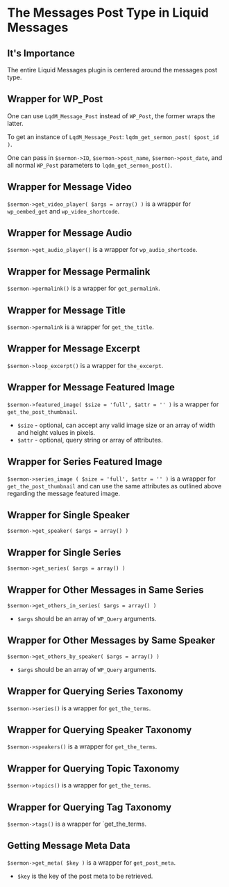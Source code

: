 # The Messages Post Type in Liquid Messages

## It's Importance
The entire Liquid Messages plugin is centered around the messages post type.

## Wrapper for WP_Post
One can use `LqdM_Message_Post` instead of `WP_Post`, the former wraps the latter.

To get an instance of `LqdM_Message_Post`: `lqdm_get_sermon_post( $post_id )`.

One can pass in `$sermon->ID`, `$sermon->post_name`, `$sermon->post_date`, and all normal `WP_Post` parameters to `lqdm_get_sermon_post()`.

## Wrapper for Message Video
`$sermon->get_video_player( $args = array() )` is a wrapper for `wp_oembed_get` and `wp_video_shortcode`.

## Wrapper for Message Audio
`$sermon->get_audio_player()` is a wrapper for `wp_audio_shortcode`.

## Wrapper for Message Permalink
`$sermon->permalink()` is a wrapper for `get_permalink`.

## Wrapper for Message Title
`$sermon->permalink` is a wrapper for `get_the_title`.

## Wrapper for Message Excerpt
`$sermon->loop_excerpt()` is a wrapper for `the_excerpt`.

## Wrapper for Message Featured Image
`$sermon->featured_image( $size = 'full', $attr = '' )` is a wrapper for `get_the_post_thumbnail`.
 - `$size` - optional, can accept any valid image size or an array of width and height values in pixels.
 - `$attr` - optional, query string or array of attributes.
 
## Wrapper for Series Featured Image
`$sermon->series_image ( $size = 'full', $attr = '' )` is a wrapper for `get_the_post_thumbnail` and can use the same attributes as outlined above regarding the message featured image.

## Wrapper for Single Speaker
`$sermon->get_speaker( $args = array() )`

## Wrapper for Single Series
`$sermon->get_series( $args = array() )`

## Wrapper for Other Messages in Same Series
`$sermon->get_others_in_series( $args = array() )`
- `$args` should be an array of `WP_Query` arguments.

## Wrapper for Other Messages by Same Speaker
`$sermon->get_others_by_speaker( $args = array() )`
- `$args` should be an array of `WP_Query` arguments.

## Wrapper for Querying Series Taxonomy
`$sermon->series()` is a wrapper for `get_the_terms`.

## Wrapper for Querying Speaker Taxonomy
`$sermon->speakers()` is a wrapper for `get_the_terms`.

## Wrapper for Querying Topic Taxonomy
`$sermon->topics()` is a wrapper for `get_the_terms`.

## Wrapper for Querying Tag Taxonomy
`$sermon->tags()` is a wrapper for `get_the_terms.

## Getting Message Meta Data
`$sermon->get_meta( $key )` is a wrapper for `get_post_meta`.
- `$key` is the key of the post meta to be retrieved.

